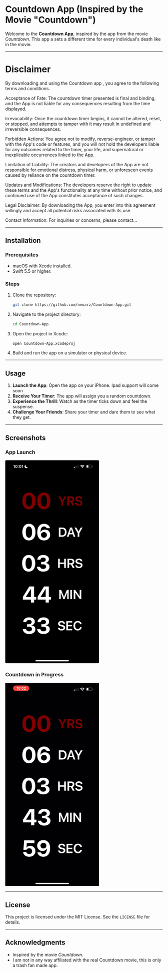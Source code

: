 # Countdown App (Inspired by the Movie "Countdown")

Welcome to the **Countdown App**, inspired by the app from the movie *Countdown*. This app a sets a different time for every individual's death like in the movie.

---

# Disclaimer

By downloading and using the Countdown app , you agree to the following terms and conditions.

Acceptance of Fate: The countdown timer presented is final and binding, and the App is not liable for any consequences resulting from the time displayed.

Irrevocability: Once the countdown timer begins, it cannot be altered, reset, or stopped, and attempts to tamper with it may result in undefined and irreversible consequences.

Forbidden Actions: You agree not to modify, reverse-engineer, or tamper with the App's code or features, and you will not hold the developers liable for any outcomes related to the timer, your life, and supernatural or inexplicable occurrences linked to the App.

Limitation of Liability: The creators and developers of the App are not responsible for emotional distress, physical harm, or unforeseen events caused by reliance on the countdown timer.

Updates and Modifications: The developers reserve the right to update these terms and the App's functionality at any time without prior notice, and continued use of the App constitutes acceptance of such changes.

Legal Disclaimer: By downloading the App, you enter into this agreement willingly and accept all potential risks associated with its use.

Contact Information: For inquiries or concerns, please contact...

---

## Installation

### Prerequisites
- macOS with Xcode installed.
- Swift 5.5 or higher.

### Steps
1. Clone the repository:
   ```bash
   git clone https://github.com/neoarz/Countdown-App.git
   ```
2. Navigate to the project directory:
   ```bash
   cd Countdown-App
   ```
3. Open the project in Xcode:
   ```bash
   open Countdown-App.xcodeproj
   ```
4. Build and run the app on a simulator or physical device.

---

## Usage

1. **Launch the App**: Open the app on your iPhone. Ipad support will come soon 
2. **Receive Your Timer**: The app will assign you a random countdown.
3. **Experience the Thrill**: Watch as the timer ticks down and feel the suspense.
4. **Challenge Your Friends**: Share your timer and dare them to see what they get.
   
---

## Screenshots

### App Launch
<img src="https://github.com/neoarz/Countdown-App/raw/main/Assets/Screenshot.jpg" width="300" />

### Countdown in Progress
<img src="https://github.com/neoarz/Countdown-App/raw/main/Assets/Screenrecording.gif" width="300" />


---

## License

This project is licensed under the MIT License. See the `LICENSE` file for details.

---

## Acknowledgments

- Inspired by the movie *Countdown*.
- I am not in any way affiliated with the real Countdown movie, this is only a trash fan made app.

